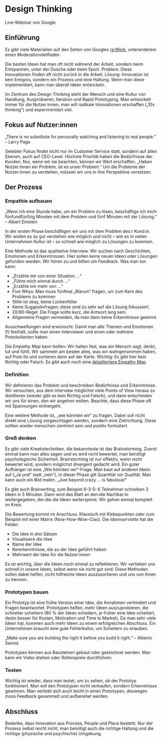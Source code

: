# Design Thinking

Live-Webinar von Google

## Einführung

Es gibt viele Materialien auf den Seiten von Googles [re:Work](https://rework.withgoogle.com/guides/design-thinking/steps/introduction/), unteranderem einen Moderationsleitfaden

Die besten Ideen hat man oft nicht während der Arbeit, sondern beim Entspannen, unter der Dusche oder beim Sport. Problem: Diese Innovationen finden oft nicht zurück in die Arbeit. Lösung: Innovation ist kein Ereignis, sondern ein Prozess und eine Haltung. Wenn man diese implementiert, kann man überall Ideen entwickeln.

Im Zentrum des Design Thinking steht der Mensch und eine Kultur von Handlung, Ausprobieren, Iteration und Rapid Prototyping. Man entwickelt immer für die Nutzer:innen, man will radikale Innovationen erschaffen („10x thinking“) und experimentiert viel.

## Fokus auf Nutzer:innen

„There is no substitute for personally watching and listening to real people.“ – Larry Page

Gelebter Fokus findet nicht nur im Customer Service statt, sondern auf allen Ebenen, auch auf CEO-Level. Höchste Priorität haben die Bedürfnisse der Kunden. Nur, wenn wir sie beachten, können wir Wert erschaffen. „Haben Nutzer:innen ein Problem, ist es unser Problem.“ Um die Probleme der Nutzer:innen zu verstehen, müssen wir uns in ihre Perspektive versetzen.

## Der Prozess

### Empathie aufbauen

„Wenn ich eine Stunde habe, um ein Problem zu lösen, beschäftige ich mich fünfundfünfzig Minuten mit dem Problem und fünf Minuten mit der Lösung.“ – Albert Einstein

In der ersten Phase beschäftigen wir uns mit dem Problem des:r Kund:in. Wir wollen es so gut verstehen wie möglich und nicht – wie es in vielen Unternehmen Kultur ist – so schnell wie möglich zu Lösungen zu kommen.

Eine Methode ist das qualitative Interview. Wir suchen nach Geschichten, Emotionen und Erkenntnissen. Hier sollen keine neuen Ideen oder Lösungen gefunden werden. Wir hören zu und bitten um Feedback. Was man tun kann:

- „Erzähle mir von einer Situation …“
- „Führe mich einmal durch …“
- „Erzähle mir mehr von …“
- Five Whys: Man muss fünfmal „Warum“ fragen, um zum Kern des Problems zu kommen
- Stille ist okay, keine Lückenfüller
- Keine Suggestivfragen; diese sind zu sehr auf die Lösung fokussiert.
- 20/80-Regel: Die Frage sollte kurz, die Antwort lang sein.
- Allgemeine Fragen vermeiden, da man dann keine Erkenntnisse gewinnt.

Ausschweifungen sind erwünscht. Damit man alle Themen und Emotionen (!) festhält, sollte man einen Interviewer und einen oder mehrere Protokollanten haben.

Die *Empathy Map* kann helfen: Wir halten fest, was ein Mensch sagt, denkt, tut und fühlt. Wir sammeln am besten alles, was wir wahrgenommen haben, auf Post-Its und sortieren dann auf der Karte. Wichtig: Es gibt hier kein Richtig oder Falsch. Es gibt auch noch eine [detailliertere Empathy Map](https://medium.com/the-xplane-collection/updated-empathy-map-canvas-46df22df3c8a).

### Definition

Wir definieren das Problem und beschreiben Bedürfnisse und Erkenntnisse. Wir versuchen, aus dem Interview möglichst viele Points of View heraus zu distillieren (wieder gibt es kein Richtig und Falsch), und dann entscheiden wir uns für einen, den wir angehen wollen. Beachte, dass diese Phase oft mit Spannungen einhergeht.

Eine weitere Methode ist, „wie könnten wir“ zu fragen. Dabei soll nicht direkt eine Lösung vorgeschlagen werden, sondern eine Zielrichtung. Diese sollten wieder menschen-zentriert sein und positiv formuliert.

### Groß denken

Es gibt viele Kreativtechniken, die bekannteste ist das Brainstorming. Zuerst einmal kann man alles sagen und es wird nicht bewertet, man benötigt psychologische Sicherheit. Brainstorming ist nur effektiv, wenn nicht bewertet wird, sondern möglichst divergent gedacht wird. Ein guter Aufhänger ist eine „Wie könnten wir“-Frage. Man baut auf anderen Ideen auf („Ja und“ statt „nein“), in dieser Phase gilt Quantität vor Qualität. Man kann auch ein Bild malen. „Just beyond crazy … is fabulous!“

Es gibt auch Brainwriting, zum Beispiel 6-3-5: 6 Teilnehmer schreiben 3 Ideen in 5 Minuten. Dann wird das Blatt an den:die Nachbar:in weitergegeben, der:die die Ideen weiterspinnt. Wir gehen einmal komplett im Kreis.

Die Bewertung kommt im Anschluss. Klassisch mit Klebepunkten oder zum Beispiel mit einer Matrix (Now-How-Wow-Ciao). Die *Ideenserviette* hat die Felder:

- Die Idee in drei Sätzen
- Visualisiere die Idee
- Name der Idee
- Kererkenntnisse, die zu der Idee geführt haben
- Mehrwert der Idee für die Nutzer:innen

Es ist wichtig, über die Ideen noch einmal zu reflektieren. Wir verlieben uns schnell in unsere Ideen, selbst wenn sie nicht gut sind. Diese Methoden sollen dabei helfen, nicht hilfreiche Ideen auszusortieren und uns von ihnen zu trennen.

### Prototypen bauen

Ein Prototyp ist eine frühe Version einer Idee, die Annahmen verhindert und Fragen beantwortet. Prototypen helfen, mehr Ideen auszuprobieren, die schneller scheitern (80 % der Ideen scheitern, je früher eine Idee scheitert, desto besser für Kosten, Motivation und Time to Market). Da man sehr viele Ideen hat, kommen auch mehr Ideen zu einem erfolgreichen Abschluss. Ein Unternehmen braucht eine gute Fehlerkultur, um Scheitern zu erlauben.

„Make sure you are building the right it before you build it right.“ – Alberto Savoia

Prototypen können aus Bausteinen gebaut oder gezeichnet werden. Man kann ein Video drehen oder Rollenspiele durchführen.

### Testen

Wichtig ist wieder, dass man testet, um zu sehen, ob der Prototyp funktioniert. Man will den Prototypen nicht verkaufen, sondern Erkenntnisse gewinnen. Man verliebt sich auch leicht in einen Prototypen, deswegen muss Feedback gesammelt und aufbereitet werden.

## Abschluss

Bedenke, dass Innovation aus Process, People und Place besteht. Nur der Prozess selbst reicht nicht, man benötigt auch die richtige Haltung und die richtige (physische und psychische) Umgebung.